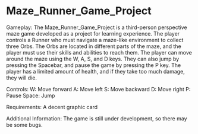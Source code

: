 # Maze_Runner_Game_Project
Gameplay:
    The Maze_Runner_Game_Project is a third-person perspective maze game developed as a project for learning experience. The player controls a Runner who must navigate a maze-like environment to collect three Orbs. The Orbs are located in different parts of the maze, and the player must use their skills and abilities to reach them.
The player can move around the maze using the W, A, S, and D keys. They can also jump by pressing the Spacebar, and pause the game by pressing the P key. The player has a limited amount of health, and if they take too much damage, they will die.

Controls:
  W: Move forward
  A: Move left
  S: Move backward
  D: Move right
  P: Pause
  Space: Jump

Requirements:
  A decent graphic card

Additional Information:
  The game is still under development, so there may be some bugs.
